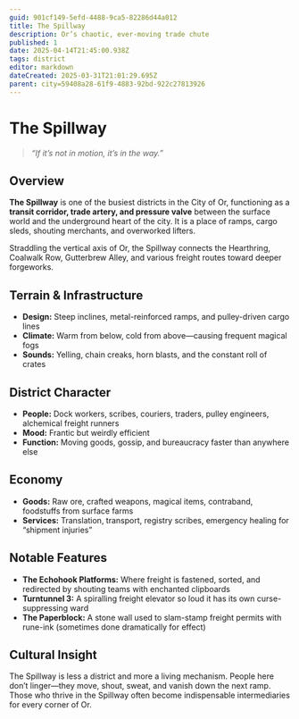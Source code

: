 ```yaml
---
guid: 901cf149-5efd-4488-9ca5-82286d44a012
title: The Spillway
description: Or’s chaotic, ever-moving trade chute
published: 1
date: 2025-04-14T21:45:00.938Z
tags: district
editor: markdown
dateCreated: 2025-03-31T21:01:29.695Z
parent: city=59408a28-61f9-4883-92bd-922c27813926
---
```


# The Spillway

> *“If it’s not in motion, it’s in the way.”*

## Overview
**The Spillway** is one of the busiest districts in the City of Or, functioning as a **transit corridor, trade artery, and pressure valve** between the surface world and the underground heart of the city. It is a place of ramps, cargo sleds, shouting merchants, and overworked lifters.

Straddling the vertical axis of Or, the Spillway connects the Hearthring, Coalwalk Row, Gutterbrew Alley, and various freight routes toward deeper forgeworks.

## Terrain & Infrastructure
- **Design:** Steep inclines, metal-reinforced ramps, and pulley-driven cargo lines  
- **Climate:** Warm from below, cold from above—causing frequent magical fogs  
- **Sounds:** Yelling, chain creaks, horn blasts, and the constant roll of crates

## District Character
- **People:** Dock workers, scribes, couriers, traders, pulley engineers, alchemical freight runners  
- **Mood:** Frantic but weirdly efficient  
- **Function:** Moving goods, gossip, and bureaucracy faster than anywhere else

## Economy
- **Goods:** Raw ore, crafted weapons, magical items, contraband, foodstuffs from surface farms  
- **Services:** Translation, transport, registry scribes, emergency healing for “shipment injuries”

## Notable Features
- **The Echohook Platforms:** Where freight is fastened, sorted, and redirected by shouting teams with enchanted clipboards  
- **Turntunnel 3:** A spiralling freight elevator so loud it has its own curse-suppressing ward  
- **The Paperblock:** A stone wall used to slam-stamp freight permits with rune-ink (sometimes done dramatically for effect)

## Cultural Insight
The Spillway is less a district and more a living mechanism. People here don’t linger—they move, shout, sweat, and vanish down the next ramp. Those who thrive in the Spillway often become indispensable intermediaries for every corner of Or.
